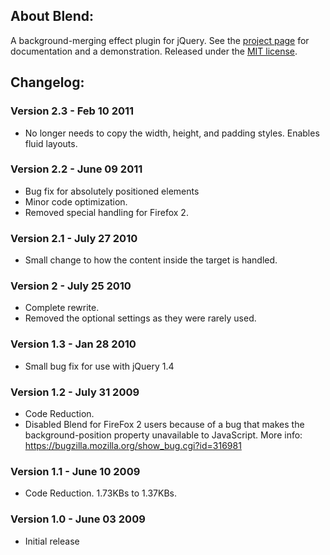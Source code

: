 ## About Blend:
A background-merging effect plugin for jQuery.  See the [project page](http://jacklmoore.com/blend/) for documentation and a demonstration.  Released under the [MIT license](http://www.opensource.org/licenses/mit-license.php).

## Changelog:

### Version 2.3 - Feb 10 2011

* No longer needs to copy the width, height, and padding styles.  Enables fluid layouts.

### Version 2.2 - June 09 2011

* Bug fix for absolutely positioned elements
* Minor code optimization.
* Removed special handling for Firefox 2.

### Version 2.1 - July 27 2010

* Small change to how the content inside the target is handled.

### Version 2 - July 25 2010

* Complete rewrite.
* Removed the optional settings as they were rarely used.

### Version 1.3 - Jan 28 2010

* Small bug fix for use with jQuery 1.4

### Version 1.2 - July 31 2009

* Code Reduction.
* Disabled Blend for FireFox 2 users because of a bug that makes the background-position property
  unavailable to JavaScript.  More info: https://bugzilla.mozilla.org/show_bug.cgi?id=316981

### Version 1.1 - June 10 2009

* Code Reduction.  1.73KBs to 1.37KBs.

### Version 1.0 - June 03 2009

* Initial release